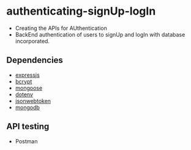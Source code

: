 # authenticating-signUp-logIn
- Creating the APIs for AUthentication 
- BackEnd authentication of users to signUp and logIn with database incorporated.


## Dependencies

- [expressjs](https://www.npmjs.com/package/express)
- [bcrypt](https://www.npmjs.com/package/bcrypt)
- [mongoose](https://www.npmjs.com/package/mongoose)
- [dotenv](https://www.npmjs.com/package/dotenv)
- [jsonwebtoken](https://www.npmjs.com/package/jsonwebtoken)
- [mongodb](https://www.npmjs.com/package/mongodb)

## API testing 

- Postman

